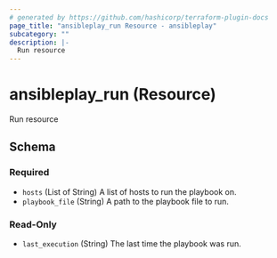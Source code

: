 ```yaml
---
# generated by https://github.com/hashicorp/terraform-plugin-docs
page_title: "ansibleplay_run Resource - ansibleplay"
subcategory: ""
description: |-
  Run resource
---
```


# ansibleplay_run (Resource)

Run resource



<!-- schema generated by tfplugindocs -->
## Schema

### Required

- `hosts` (List of String) A list of hosts to run the playbook on.
- `playbook_file` (String) A path to the playbook file to run.

### Read-Only

- `last_execution` (String) The last time the playbook was run.
